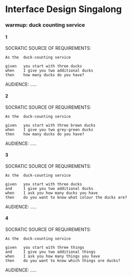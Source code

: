 Interface Design Singalong
==========================


### warmup: duck counting service

#### 1

SOCRATIC SOURCE OF REQUIREMENTS:

```
As the  duck-counting service

given   you start with three ducks
when    I give you two additional ducks
then    how many ducks do you have?
```

AUDIENCE: .....

#### 2

SOCRATIC SOURCE OF REQUIREMENTS:

```
As the  duck-counting service

given   you start with three brown ducks
when    I give you two grey-green ducks
then    how many ducks do you have?
```

AUDIENCE: .....

#### 3

SOCRATIC SOURCE OF REQUIREMENTS:

```
As the  duck-counting service

given   you start with three ducks
and     I give you two additional ducks
when    I ask you how many ducks you have
then    do you want to know what colour the ducks are?
```

AUDIENCE: .....

#### 4

SOCRATIC SOURCE OF REQUIREMENTS:

```
As the  duck-counting service

given   you start with three things
and     I give you two additional things
when    I ask you how many things you have
then    do you want to know which things are ducks?
```

AUDIENCE: .....

